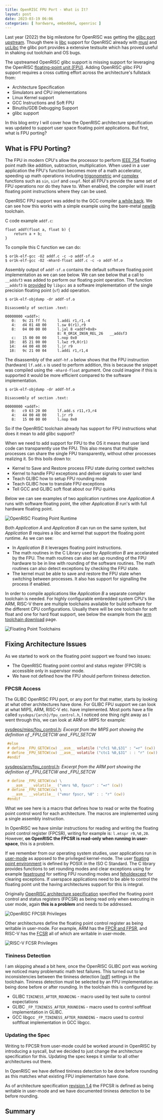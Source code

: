 ```yaml
---
title: OpenRISC FPU Port - What is It?
layout: post
date: 2023-03-19 06:06
categories: [ hardware, embedded, openrisc ]
---
```


Last year (2022) the big milestone for OpenRISC was getting the [glibc port upstream](https://openrisc.io/toolchain/2022/02/19/glibc-upstream).
Though there is [libc](https://en.wikipedia.org/wiki/C_standard_library) support for
OpenRISC already with [musl](https://www.musl-libc.org) and [ucLibc](https://uclibc-ng.org)
the glibc port provides a extensive testsuite which has proved useful in shaking out toolchain
and OS bugs.

The upstreamed OpenRISC glibc support is missing support for leveraging the
OpenRISC [floating-point unit (FPU)](https://en.wikipedia.org/wiki/Floating-point_unit).
Adding OpenRISC glibc FPU support requires a cross cutting effort across the
architecture's fullstack from:

 - Architecture Specification
 - Simulators and CPU implementations
 - Linux Kernel support
 - GCC Instructions and Soft FPU
 - Binutils/GDB Debugging Support
 - glibc support

In this blog entry I will cover how the OpenRISC architecture specification
was updated to support user space floating point applications.  But first, what
is FPU porting?

## What is FPU Porting?

The FPU in modern CPU's allow the processor to perform [IEEE 754](https://en.wikipedia.org/wiki/IEEE_754)
floating point math like addition, subtraction, multiplication.  When used in a
user application the FPU's function becomes more of a math accelerator, speeding
up math operations including
[trigonometric](https://en.wikipedia.org/wiki/Trigonometry) and
[complex](https://en.wikipedia.org/wiki/Complex_number) functions such as `sin`,
`sinf` and `cexpf`.  Not all FPU's provide the same
set of FPU operations nor do they have to.  When enabled, the compiler will
insert floating point instructions where they can be used.

OpenRISC FPU support was added to the GCC compiler [a while back](https://www.phoronix.com/news/GCC-10-OpenRISC-FPU).
We can see how this works with a simple example using the bare-metal [newlib](https://sourceware.org/newlib/) toolchain.

C code example `addf.c`:

```
float addf(float a, float b) {
    return a + b;
}
```

To compile this C function we can do:

```
$ or1k-elf-gcc -O2 addf.c -c -o addf-sf.o
$ or1k-elf-gcc -O2 -mhard-float addf.c -c -o addf-hf.o
```

Assembly output of `addf-sf.o` contains the default software floating point
implementation as we can see below.  We can see below that a call to `__addsf3` was
added to perform our floating point operation.  The function `__addsf3`
is [provided](https://gcc.gnu.org/onlinedocs/gccint/Soft-float-library-routines.html)
by `libgcc` as a software implementation of the single precision
floating point (`sf`) add operation.

```
$ or1k-elf-objdump -dr addf-sf.o 

Disassembly of section .text:

00000000 <addf>:
   0:   9c 21 ff fc     l.addi r1,r1,-4
   4:   d4 01 48 00     l.sw 0(r1),r9
   8:   04 00 00 00     l.jal 8 <addf+0x8>
                        8: R_OR1K_INSN_REL_26   __addsf3
   c:   15 00 00 00     l.nop 0x0
  10:   85 21 00 00     l.lwz r9,0(r1)
  14:   44 00 48 00     l.jr r9
  18:   9c 21 00 04     l.addi r1,r1,4
```

The disassembly of the `addf-hf.o` below shows that the FPU instruction
(hardware) `lf.add.s` is used to perform addition, this is because the snippet
was compiled using the `-mhard-float` argument.  One could imagine if this is
supported it would be more efficient compared to the software implementation.

```
$ or1k-elf-objdump -dr addf-hf.o 

Disassembly of section .text:

00000000 <addf>:
   0:   c9 63 20 00     lf.add.s r11,r3,r4
   4:   44 00 48 00     l.jr r9
   8:   15 00 00 00     l.nop 0x0
```

So if the OpenRISC toolchain already has support for FPU instructions what does
it mean to add glibc support?

When we need to add support for FPU to the OS it means that user land code can
transparently use the FPU.  This also means that multiple processes can share
the single FPU transparently, without other processes realizing it.  So this
boils down to:

 - Kernel to Save and Restore process FPU state during context switches
 - Kernel to handle FPU exceptions and deliver signals to user land
 - Teach GLIBC how to setup FPU rounding mode
 - Teach GLIBC how to translate FPU exceptions
 - Tell GCC and GLIBC soft float about our FPU quirks

Below we can see examples of two application runtimes one *Application A* runs
with software floating point, the other *Application B* run's with full hardware
floating point.

![OpenRISC Floating Point Runtime](/content/2023/2023-04-24-floating-point-runtime.png)

Both *Application A* and *Application B* can run on the same system, but
*Application B* requires a libc and kernel that support the floating point
runtime.  As we can see:

 - In *Application B* it leverages floating point instructions.
 - The math routines in the C Library used by *Application B* are accelarated by
   the FPU.  The math routines can also set up rounding of the FPU hardware to
   be in line with rounding of the software routines.  The math routines can
   also detect exceptions by checking the FPU state.
 - The kernel must be able to save and restore the FPU state when switching
   between processes.  It also has support for signalling the process if
   enabled.

In order to compile applications like *Application B* a separate compiler
toolchain is needed.  For highly configurable embredded system CPU's like ARM, RISC-V there
are multiple toolchains available for build software for the different CPU
configurations.  Usually there will be one toolchain for soft float and one for hard float support, see below the example
from the [arm toolchain download](https://developer.arm.com/downloads/-/arm-gnu-toolchain-downloads) page.

![Floating Point Toolchains](/content/2023/2023-04-25-arm-toolchains.png)

## Fixing Architecture Issues

As we started to work on the floating point support we found two issues:

 - The OpenRISC floating point control and status register (FPCSR) is accessible only in
   supervisor mode.
 - We have not defined how the FPU should perform tininess detection.

### FPCSR Access

The GLIBC OpenRISC FPU port, or any port for that matter, starts
by looking at what other architectures have done.  For GLIBC FPU support we can
look at what MIPS, ARM, RISC-V etc. have implemented.  Most ports have a file
called `sysdeps/{arch}/fpu_control.h`, I noticed one thing right away as I went
through this, we can look at ARM or MIPS for example:

[sysdeps/mips/fpu_control.h](https://sourceware.org/git/?p=glibc.git;a=blob;f=sysdeps/mips/fpu_control.h;h=d9ab3195bbef0159bf663c720485f8a3bdfbd136;hb=HEAD#l124):
*Excerpt from the MIPS port showing the definition of _FPU_GETCW and _FPU_SETCW*

```c
 #else
 # define _FPU_GETCW(cw) __asm__ volatile ("cfc1 %0,$31" : "=r" (cw))
 # define _FPU_SETCW(cw) __asm__ volatile ("ctc1 %0,$31" : : "r" (cw))
 #endif
```

[sysdeps/arm/fpu_control.h](https://sourceware.org/git/?p=glibc.git;a=blob;f=sysdeps/arm/fpu_control.h;h=cadbe927b3df20d06f6f4cf159c94e865a595885;hb=HEAD#l67):
*Excerpt from the ARM port showing the definition of _FPU_GETCW and _FPU_SETCW*

```c
 # define _FPU_GETCW(cw) \
   __asm__ __volatile__ ("vmrs %0, fpscr" : "=r" (cw))
 # define _FPU_SETCW(cw) \
   __asm__ __volatile__ ("vmsr fpscr, %0" : : "r" (cw))
 #endif
```

What we see here is a macro that defines how to read or write the floating point
control word for each architecture.  The macros are implemented using a single
assembly instruction.

In OpenRISC we have similar instructions for reading and writing the floating
point control register (FPCSR), writing for example is: `l.mtspr r0,%0,20`.  However,
**on OpenRISC the FPCSR is read-only when running in user-space**, this is a
problem.

If we remember from our operating system studies, user applications run in
[user-mode](https://en.wikipedia.org/wiki/User_space_and_kernel_space) as
apposed to the privileged kernel-mode.
The user [floating point environment](https://pubs.opengroup.org/onlinepubs/9699919799/basedefs/fenv.h.html)
is defined by POSIX in the ISO C Standard.  The C library provides functions to
set rounding modes and clear exceptions using for example
[fesetround](https://pubs.opengroup.org/onlinepubs/9699919799/functions/fesetround.html)
for setting FPU rounding modes and
[feholdexcept](https://pubs.opengroup.org/onlinepubs/9699919799/functions/feholdexcept.html) for clearing exceptions.
If userspace applications need to be able to control the floating point unit
the having architectures support for this is integral.

Originally [OpenRISC architecture specification](https://openrisc.io/architecture)
specified the floating point control and status registers (FPCSR) as being
read only when executing in user mode, again **this is a problem** and needs to
be addressed.

![OpenRISC FPCSR Privileges](/content/2023/2023-04-22-or1k-fpcsr.png)

Other architectures define the floating point control register as being writable in user-mode.
For example, ARM has the
[FPCR and FPSR](https://developer.arm.com/documentation/ddi0502/g/programmers-model/aarch64-register-descriptions/floating-point-control-register),
and RISC-V has the
[FCSR](https://riscv.org/wp-content/uploads/2017/05/riscv-privileged-v1.10.pdf)
all of which are writable in user-mode.

![RISC-V FCSR Privileges](/content/2023/2023-04-22-riscv-csr-fcsr.png)

### Tininess Detection

I am skipping ahead a bit here, once the OpenRISC GLIBC port was working we noticed
many problematic math test failures.  This turned out to be inconsistencies
between the tininess detection [[pdf]](https://ntrs.nasa.gov/api/citations/19960008463/downloads/19960008463.pdf)
settings in the toolchain.  Tininess detection must be selected by an FPU
implementation as being done before or after rounding.
In the toolchain this is configured by:

  - GLIBC `TININESS_AFTER_ROUNDING` - macro used by test suite to control
    expectations
  - GLIBC `_FP_TININESS_AFTER_ROUNDING` - macro used to control softfloat
    implementation in GLIBC.
  - GCC libgcc `_FP_TININESS_AFTER_ROUNDING` - macro used to control softfloat
    implementation in GCC libgcc.

### Updating the Spec

Writing to FPCSR from user-mode could be worked around in OpenRISC by
introducing a syscall, but we decided to just change the architecture
specification for this.  Updating the spec keeps it similar to all other
architectures out there.

In OpenRISC we have defined tininess detection to be done before rounding as
this matches what existing FPU implementation have done.

As of architecture specification [revision
1.4](https://openrisc.io/revisions/r1.4) the FPCSR is defined as being writable
in user-mode and we have documented tininess detection to be before rounding.

## Summary
